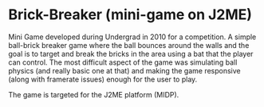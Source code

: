 Brick-Breaker (mini-game on J2ME)
===============

Mini Game developed during Undergrad in 2010 for a competition. 
A simple ball-brick breaker game where the ball bounces around the walls and the goal is to target and break the bricks in the area
using a bat that the player can control. The most difficult aspect of the game was simulating ball physics (and really basic one
at that) and making the game responsive (along with framerate issues) enough for the user to play.

The game is targeted for the J2ME platform (MIDP).  
